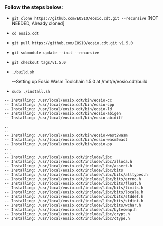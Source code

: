 ### Follow the steps below:
* `git clone https://github.com/EOSIO/eosio.cdt.git --recursive` [NOT NEEDED, Already cloned]
* `cd eosio.cdt`
* `git pull https://github.com/EOSIO/eosio.cdt.git v1.5.0`
* `git submodule update --init --recursive`
* `git checkout tags/v1.5.0`
* `./build.sh` 

  --Setting up Eosio Wasm Toolchain 1.5.0 at /mnt/e/eosio.cdt/build
* `sudo ./install.sh`

```
-- Installing: /usr/local/eosio.cdt/bin/eosio-cc
-- Installing: /usr/local/eosio.cdt/bin/eosio-cpp
-- Installing: /usr/local/eosio.cdt/bin/eosio-ld
-- Installing: /usr/local/eosio.cdt/bin/eosio-abigen
-- Installing: /usr/local/eosio.cdt/bin/eosio-abidiff

..
..
-- Installing: /usr/local/eosio.cdt/bin/eosio-wast2wasm
-- Installing: /usr/local/eosio.cdt/bin/eosio-wasm2wast
-- Installing: /usr/local/eosio.cdt/bin/eosio-pp
...
...
-- Installing: /usr/local/eosio.cdt/include/libc
-- Installing: /usr/local/eosio.cdt/include/libc/alloca.h
-- Installing: /usr/local/eosio.cdt/include/libc/assert.h
-- Installing: /usr/local/eosio.cdt/include/libc/bits
-- Installing: /usr/local/eosio.cdt/include/libc/bits/alltypes.h
-- Installing: /usr/local/eosio.cdt/include/libc/bits/errno.h
-- Installing: /usr/local/eosio.cdt/include/libc/bits/float.h
-- Installing: /usr/local/eosio.cdt/include/libc/bits/limits.h
-- Installing: /usr/local/eosio.cdt/include/libc/bits/locale.h
-- Installing: /usr/local/eosio.cdt/include/libc/bits/stddef.h
-- Installing: /usr/local/eosio.cdt/include/libc/bits/stdint.h
-- Installing: /usr/local/eosio.cdt/include/libc/bits/wchar.h
-- Installing: /usr/local/eosio.cdt/include/libc/byteswap.h
-- Installing: /usr/local/eosio.cdt/include/libc/crypt.h
-- Installing: /usr/local/eosio.cdt/include/libc/ctype.h

```
